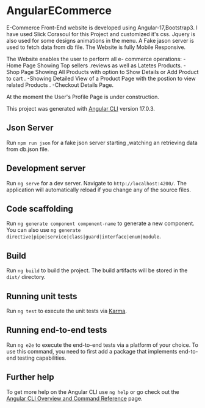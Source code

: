 # AngularECommerce

E-Commerce Front-End website is developed using Angular-17,Bootstrap3.
I have used Slick Corasoul for this Project and customized it's css.
Jquery is also used for some designs animations in the menu.
A Fake jason server is used to fetch data from db file.
The Website is fully Mobile Responsive.

The Website enables the user to perform all e- commerce operations:
-Home Page Showing Top sellers .reviews as well as Latetes Products.
-Shop Page Showing All Products with option to Show Details or Add Product to cart .
-Showing Detailed View of a Product Page with the postion to view related Products .
-Checkout Details Page.

At the moment the User's Profile Page is under construction.


This project was generated with [Angular CLI](https://github.com/angular/angular-cli) version 17.0.3.

## Json Server

Run `npm run json` for a fake json server starting ,watching an retrieving data from db.json file. 

## Development server

Run `ng serve` for a dev server. Navigate to `http://localhost:4200/`. The application will automatically reload if you change any of the source files.

## Code scaffolding

Run `ng generate component component-name` to generate a new component. You can also use `ng generate directive|pipe|service|class|guard|interface|enum|module`.

## Build

Run `ng build` to build the project. The build artifacts will be stored in the `dist/` directory.

## Running unit tests

Run `ng test` to execute the unit tests via [Karma](https://karma-runner.github.io).

## Running end-to-end tests

Run `ng e2e` to execute the end-to-end tests via a platform of your choice. To use this command, you need to first add a package that implements end-to-end testing capabilities.

## Further help

To get more help on the Angular CLI use `ng help` or go check out the [Angular CLI Overview and Command Reference](https://angular.io/cli) page.
